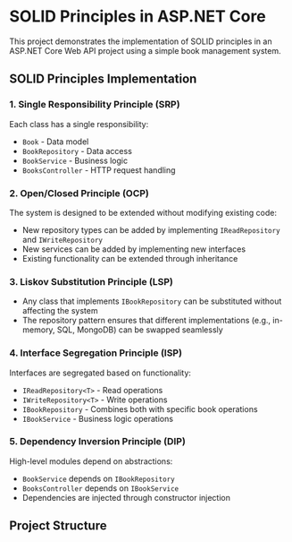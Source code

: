 # SOLID Principles in ASP.NET Core

This project demonstrates the implementation of SOLID principles in an ASP.NET Core Web API project using a simple book management system.

## SOLID Principles Implementation

### 1. Single Responsibility Principle (SRP)
Each class has a single responsibility:
- `Book` - Data model
- `BookRepository` - Data access
- `BookService` - Business logic
- `BooksController` - HTTP request handling

### 2. Open/Closed Principle (OCP)
The system is designed to be extended without modifying existing code:
- New repository types can be added by implementing `IReadRepository` and `IWriteRepository`
- New services can be added by implementing new interfaces
- Existing functionality can be extended through inheritance

### 3. Liskov Substitution Principle (LSP)
- Any class that implements `IBookRepository` can be substituted without affecting the system
- The repository pattern ensures that different implementations (e.g., in-memory, SQL, MongoDB) can be swapped seamlessly

### 4. Interface Segregation Principle (ISP)
Interfaces are segregated based on functionality:
- `IReadRepository<T>` - Read operations
- `IWriteRepository<T>` - Write operations
- `IBookRepository` - Combines both with specific book operations
- `IBookService` - Business logic operations

### 5. Dependency Inversion Principle (DIP)
High-level modules depend on abstractions:
- `BookService` depends on `IBookRepository`
- `BooksController` depends on `IBookService`
- Dependencies are injected through constructor injection

## Project Structure
